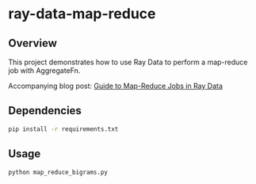 # ray-data-map-reduce

## Overview

This project demonstrates how to use Ray Data to perform a map-reduce job with AggregateFn.

Accompanying blog post: [Guide to Map-Reduce Jobs in Ray Data](https://www.richarddecal.com/data-science/guide-to-map-reduce-jobs-in-ray-data/)

## Dependencies

```bash
pip install -r requirements.txt
```

## Usage

```bash
python map_reduce_bigrams.py
```

